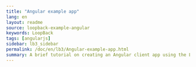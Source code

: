 ```yaml
---
title: "Angular example app"
lang: en
layout: readme
source: loopback-example-angular
keywords: LoopBack
tags: [angularjs]
sidebar: lb3_sidebar
permalink: /doc/en/lb3/Angular-example-app.html
summary: A brief tutorial on creating an Angular client app using the Loopback AngularJS SDK.
---
```

